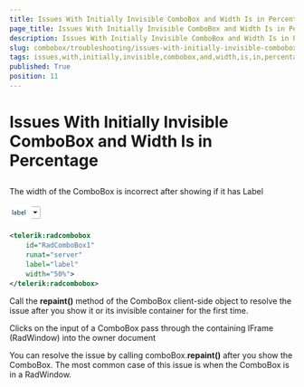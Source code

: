 ```yaml
---
title: Issues With Initially Invisible ComboBox and Width Is in Percentage
page_title: Issues With Initially Invisible ComboBox and Width Is in Percentage | UI for ASP.NET AJAX Documentation
description: Issues With Initially Invisible ComboBox and Width Is in Percentage
slug: combobox/troubleshooting/issues-with-initially-invisible-combobox-and-width-is-in-percentage
tags: issues,with,initially,invisible,combobox,and,width,is,in,percentage
published: True
position: 11
---
```


# Issues With Initially Invisible ComboBox and Width Is in Percentage



## 

The width of the ComboBox is incorrect after showing if it has Label

![ComboBox Not Initially Visible](images/combobox_initiallyinvisiblecomboboxwithlabelandpercentagewidth.png)

````XML
<telerik:radcombobox 
	id="RadComboBox1" 
	runat="server" 
	label="label"
	width="50%">
</telerik:radcombobox>
````



Call the **repaint()** method of the ComboBox client-side object to resolve the issue after you show it or its invisible container for the first time.

Clicks on the input of a ComboBox pass through the containing IFrame (RadWindow) into the owner document

You can resolve the issue by calling comboBox.**repaint()** after you show the ComboBox. The most common case of this issue is when the ComboBox is in a RadWindow.
